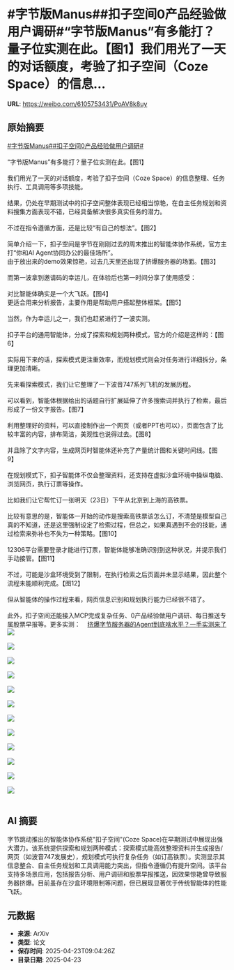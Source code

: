 # #字节版Manus##扣子空间0产品经验做用户调研#“字节版Manus”有多能打？量子位实测在此。【图1】我们用光了一天的对话额度，考验了扣子空间（Coze Space）的信息...

**URL**: https://weibo.com/6105753431/PoAV8k8uy

## 原始摘要

<a href="https://m.weibo.cn/search?containerid=231522type%3D1%26t%3D10%26q%3D%23%E5%AD%97%E8%8A%82%E7%89%88Manus%23&amp;extparam=%23%E5%AD%97%E8%8A%82%E7%89%88Manus%23" data-hide=""><span class="surl-text">#字节版Manus#</span></a><a href="https://m.weibo.cn/search?containerid=231522type%3D1%26t%3D10%26q%3D%23%E6%89%A3%E5%AD%90%E7%A9%BA%E9%97%B40%E4%BA%A7%E5%93%81%E7%BB%8F%E9%AA%8C%E5%81%9A%E7%94%A8%E6%88%B7%E8%B0%83%E7%A0%94%23&amp;extparam=%23%E6%89%A3%E5%AD%90%E7%A9%BA%E9%97%B40%E4%BA%A7%E5%93%81%E7%BB%8F%E9%AA%8C%E5%81%9A%E7%94%A8%E6%88%B7%E8%B0%83%E7%A0%94%23" data-hide=""><span class="surl-text">#扣子空间0产品经验做用户调研#</span></a><br><br>“字节版Manus”有多能打？量子位实测在此。【图1】<br><br>我们用光了一天的对话额度，考验了扣子空间（Coze Space）的信息整理、任务执行、工具调用等多项技能。<br><br>结果，仍处在早期测试中的扣子空间整体表现已经相当惊艳，在自主任务规划和资料搜集方面表现不错，已经具备解决很多真实任务的潜力。<br><br>不过在指令遵循方面，还是比较“有自己的想法”。【图2】<br><br>简单介绍一下，扣子空间是字节在刚刚过去的周末推出的智能体协作系统，官方主打“你和AI Agent协同办公的最佳场所”。<br>由于放出来的demo效果惊艳，过去几天里还出现了挤爆服务器的场面。【图3】<br><br>而第一波拿到邀请码的幸运儿，在体验后也第一时间分享了使用感受：<br><br>对比智能体确实是一个大飞跃。【图4】<br>更适合用来分析报告，主要作用是帮助用户搭起整体框架。【图5】<br><br>当然，作为幸运儿之一，我们也赶紧进行了一波实测。<br><br>扣子平台的通用智能体，分成了探索和规划两种模式，官方的介绍是这样的：【图6】<br><br>实际用下来的话，探索模式更注重效率，而规划模式则会对任务进行详细拆分，条理更加清晰。<br><br>先来看探索模式，我们让它整理了一下波音747系列飞机的发展历程。<br><br>可以看到，智能体根据给出的话题自行扩展延伸了许多搜索词并执行了检索，最后形成了一份文字报告。【图7】<br><br>利用整理好的资料，可以直接制作出一个网页（或者PPT也可以），页面包含了比较丰富的内容，排布简洁，美观性也说得过去。【图8】<br><br>并且除了文字内容，生成网页时智能体还补充了产量统计图和关键时间线。【图9】<br><br>在规划模式下，扣子智能体不仅会整理资料，还支持在虚拟沙盒环境中操纵电脑、浏览网页，执行订票等操作。<br><br>比如我们让它帮忙订一张明天（23日）下午从北京到上海的高铁票。<br><br>比较有意思的是，智能体一开始的动作是搜索高铁票该怎么订，不清楚是模型自己真的不知道，还是这里强制设定了检索过程，但总之，如果真遇到不会的技能，通过检索来弥补也不失为一种策略。【图10】<br><br>12306平台需要登录才能进行订票，智能体能够准确识别到这种状况，并提示我们手动接管。【图11】<br><br>不过，可能是沙盒环境受到了限制，在执行检索之后页面并未显示结果，因此整个流程未能顺利完成。【图12】<br><br>但从智能体的操作过程来看，网页信息识别和规划执行能力已经很不错了。<br><br>此外，扣子空间还能接入MCP完成复杂任务、0产品经验做用户调研、每日推送专属股票早报等。更多实测：<a href="https://weibo.cn/sinaurl?u=https%3A%2F%2Fmp.weixin.qq.com%2Fs%2Fh8aCHkE0BZ3q07AWSyr6mg" data-hide=""><span class="url-icon"><img style="width: 1rem;height: 1rem" src="https://h5.sinaimg.cn/upload/2015/09/25/3/timeline_card_small_web_default.png" referrerpolicy="no-referrer"></span><span class="surl-text">挤爆字节服务器的Agent到底啥水平？一手实测来了</span></a><img style="" src="https://tvax1.sinaimg.cn/large/006Fd7o3gy1i0qqb0j1bag31680lgkjo.gif" referrerpolicy="no-referrer"><br><br><img style="" src="https://tvax4.sinaimg.cn/large/006Fd7o3gy1i0qqbax08sj30lk05omyc.jpg" referrerpolicy="no-referrer"><br><br><img style="" src="https://tvax1.sinaimg.cn/large/006Fd7o3gy1i0qqboyzv4j30vk0a240i.jpg" referrerpolicy="no-referrer"><br><br><img style="" src="https://tvax3.sinaimg.cn/large/006Fd7o3gy1i0qqc0mp5vj30tk08cgnd.jpg" referrerpolicy="no-referrer"><br><br><img style="" src="https://tvax4.sinaimg.cn/large/006Fd7o3gy1i0qqccrm3fj30to0alju0.jpg" referrerpolicy="no-referrer"><br><br><img style="" src="https://tvax1.sinaimg.cn/large/006Fd7o3gy1i0qqcqaebyj30h2066myb.jpg" referrerpolicy="no-referrer"><br><br><img style="" src="https://tvax1.sinaimg.cn/large/006Fd7o3gy1i0qqd8afsqj30zk0kmk2c.jpg" referrerpolicy="no-referrer"><br><br><img style="" src="https://tvax1.sinaimg.cn/large/006Fd7o3gy1i0qqdgdtlej30zk0l6thh.jpg" referrerpolicy="no-referrer"><br><br><img style="" src="https://tvax1.sinaimg.cn/large/006Fd7o3gy1i0qqdp0vpzj30zk0eiwho.jpg" referrerpolicy="no-referrer"><br><br><img style="" src="https://tvax4.sinaimg.cn/large/006Fd7o3gy1i0qqeaj2nnj30zk0k6k2c.jpg" referrerpolicy="no-referrer"><br><br><img style="" src="https://tvax2.sinaimg.cn/large/006Fd7o3gy1i0qqenkifmj30zk0kxk1x.jpg" referrerpolicy="no-referrer"><br><br><img style="" src="https://tvax1.sinaimg.cn/large/006Fd7o3gy1i0qqewio3sj30zk0inwl8.jpg" referrerpolicy="no-referrer"><br><br>

## AI 摘要

字节跳动推出的智能体协作系统"扣子空间"(Coze Space)在早期测试中展现出强大潜力。该系统提供探索和规划两种模式：探索模式能高效整理资料并生成报告/网页（如波音747发展史），规划模式可执行复杂任务（如订高铁票）。实测显示其信息整合、自主任务规划和工具调用能力突出，但指令遵循仍有提升空间。该平台支持多场景应用，包括报告分析、用户调研和股票早报推送，因效果惊艳曾导致服务器挤爆。目前虽存在沙盒环境限制等问题，但已展现显著优于传统智能体的性能飞跃。

## 元数据

- **来源**: ArXiv
- **类型**: 论文
- **保存时间**: 2025-04-23T09:04:26Z
- **目录日期**: 2025-04-23
